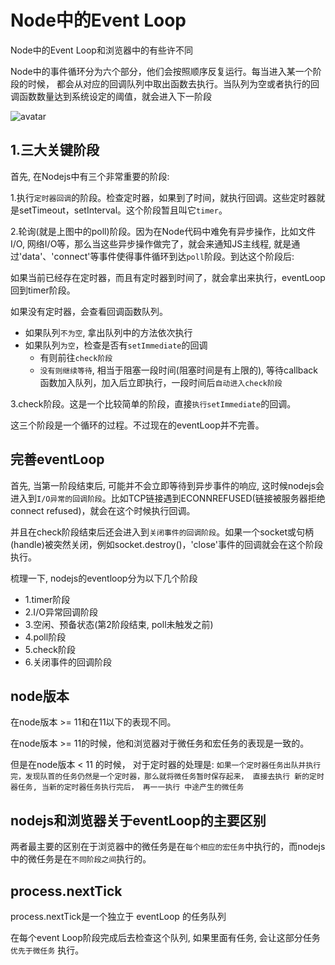 # Node中的Event Loop

Node中的Event Loop和浏览器中的有些许不同

Node中的事件循环分为六个部分，他们会按照顺序反复运行。每当进入某一个阶段的时候， 都会从对应的回调队列中取出函数去执行。当队列为空或者执行的回调函数数量达到系统设定的阈值，就会进入下一阶段

![avatar](https://user-gold-cdn.xitu.io/2018/11/13/1670c3fe3f9a5e2b?imageView2/0/w/1280/h/960/format/webp/ignore-error/1)

## 1.三大关键阶段

首先, 在Nodejs中有三个非常重要的阶段:

1.执行`定时器回调`的阶段。检查定时器，如果到了时间，就执行回调。这些定时器就是setTimeout，setInterval。这个阶段暂且叫它`timer`。

2.轮询(就是上图中的poll)阶段。因为在Node代码中难免有异步操作，比如文件I/O, 网络I/O等，那么当这些异步操作做完了，就会来通知JS主线程, 就是通过'data'、'connect'等事件使得事件循环到达`poll`阶段。到达这个阶段后:

如果当前已经存在定时器，而且有定时器到时间了，就会拿出来执行，eventLoop回到timer阶段。

如果没有定时器，会查看回调函数队列。

+ 如果队列`不为空`, 拿出队列中的方法依次执行
+ 如果队列`为空`，检查是否有`setImmediate`的回调
    - 有则前往`check阶段`
    - `没有则继续等待`, 相当于阻塞一段时间(阻塞时间是有上限的), 等待callback函数加入队列，加入后立即执行，一段时间后`自动进入check阶段`

3.check阶段。这是一个比较简单的阶段，直接`执行setImmediate`的回调。

这三个阶段是一个循环的过程。不过现在的eventLoop并不完善。

## 完善eventLoop
首先, 当第一阶段结束后, 可能并不会立即等待到异步事件的响应, 这时候nodejs会进入到`I/O异常的回调阶段`。比如TCP链接遇到ECONNREFUSED(链接被服务器拒绝 connect refused)，就会在这个时候执行回调。

并且在check阶段结束后还会进入到`关闭事件的回调阶段`。如果一个socket或句柄(handle)被突然关闭，例如socket.destroy()，'close'事件的回调就会在这个阶段执行。

梳理一下, nodejs的eventloop分为以下几个阶段

+ 1.timer阶段
+ 2.I/O异常回调阶段
+ 3.空闲、预备状态(第2阶段结束, poll未触发之前)
+ 4.poll阶段
+ 5.check阶段
+ 6.关闭事件的回调阶段


## node版本

在node版本 >= 11和在11以下的表现不同。

在node版本 >= 11的时候，他和浏览器对于微任务和宏任务的表现是一致的。

但是在node版本 < 11 的时候， 对于定时器的处理是: 
`如果一个定时器任务出队并执行完，发现队首的任务仍然是一个定时器，那么就将微任务暂时保存起来， 直接去执行 新的定时器任务, 当新的定时器任务执行完后， 再一一执行 中途产生的微任务`

## nodejs和浏览器关于eventLoop的主要区别

两者最主要的区别在于浏览器中的微任务是在`每个相应的宏任务`中执行的，而nodejs中的微任务是在`不同阶段之间`执行的。

## process.nextTick

process.nextTick是一个独立于 eventLoop 的任务队列

在每个event Loop阶段完成后去检查这个队列, 如果里面有任务, 会让这部分任务 `优先于微任务` 执行。